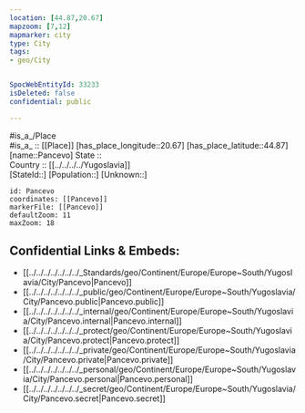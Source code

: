 ```yaml
---
location: [44.87,20.67] 
mapzoom: [7,12] 
mapmarker: city 
type: City
tags:
- geo/City


SpocWebEntityId: 33233
isDeleted: false
confidential: public

---
```

#is_a_/Place  
#is_a_ :: [[Place]] 
[has_place_longitude::20.67] 
[has_place_latitude::44.87] 
[name::Pancevo] 
State ::  
Country :: [[../../../../Yugoslavia]]  
[StateId::] 
[Population::] 
[Unknown::] 


```leaflet
id: Pancevo
coordinates: [[Pancevo]] 
markerFile: [[Pancevo]] 
defaultZoom: 11 
maxZoom: 18
```


## Confidential Links & Embeds: 
- [[../../../../../../../_Standards/geo/Continent/Europe/Europe~South/Yugoslavia/City/Pancevo|Pancevo]] 
- [[../../../../../../../_public/geo/Continent/Europe/Europe~South/Yugoslavia/City/Pancevo.public|Pancevo.public]] 
- [[../../../../../../../_internal/geo/Continent/Europe/Europe~South/Yugoslavia/City/Pancevo.internal|Pancevo.internal]] 
- [[../../../../../../../_protect/geo/Continent/Europe/Europe~South/Yugoslavia/City/Pancevo.protect|Pancevo.protect]] 
- [[../../../../../../../_private/geo/Continent/Europe/Europe~South/Yugoslavia/City/Pancevo.private|Pancevo.private]] 
- [[../../../../../../../_personal/geo/Continent/Europe/Europe~South/Yugoslavia/City/Pancevo.personal|Pancevo.personal]] 
- [[../../../../../../../_secret/geo/Continent/Europe/Europe~South/Yugoslavia/City/Pancevo.secret|Pancevo.secret]] 
